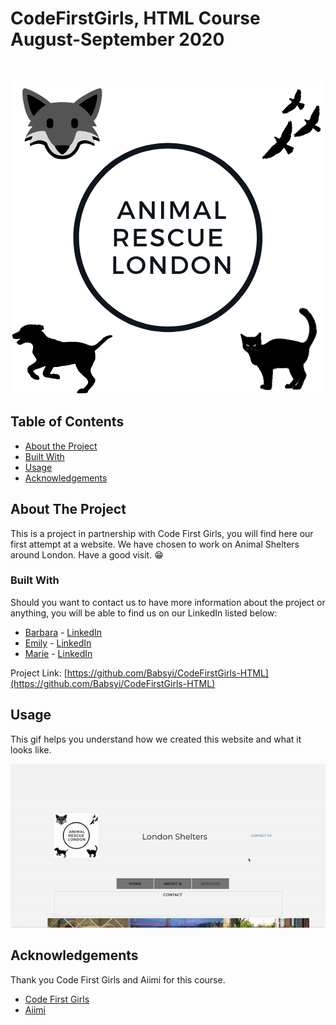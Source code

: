 # CodeFirstGirls, HTML Course August-September 2020

<!-- PROJECT LOGO -->
<br />
<div class="banner">
  <p align="center">
<img src="Image/Logo.png" class="logo" alt="Logo">
  
<!-- TABLE OF CONTENTS -->
## Table of Contents

* [About the Project](#about-the-project)
* [Built With](#built-with)
* [Usage](#usage)
* [Acknowledgements](#acknowledgements)



<!-- ABOUT THE PROJECT -->
## About The Project

This is a project in partnership with Code First Girls, you will find here our first attempt at a website. We have chosen to work on Animal Shelters around London. Have a good visit. :grin:

### Built With

Should you want to contact us to have more information about the project or anything, you will be able to find us on our LinkedIn listed below: 

* [Barbara](https://github.com/Babsyi) -  [LinkedIn](https://www.linkedin.com/in/barbara-balogun-168354108/)
* [Emily](https://github.com/ffoxx601) - [LinkedIn](http://linkedin.com/in/emily-fox-07a099193)
* [Marie](https://github.com/mdesaules) - [LinkedIn](https://www.linkedin.com/in/marie-desaules-7aa496183/)


Project Link: [https://github.com/Babsyi/CodeFirstGirls-HTML](https://github.com/Babsyi/CodeFirstGirls-HTML)

## Usage

This gif helps you understand how we created this website and what it looks like. 

![](ezgif.com-video-to-gif.gif)


<!-- ACKNOWLEDGEMENTS -->
## Acknowledgements

Thank you Code First Girls and Aiimi for this course.

* [Code First Girls](https://codefirstgirls.org.uk)
* [Aiimi](https://www.aiimi.com)
